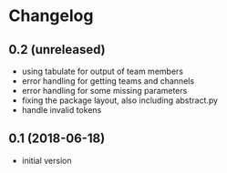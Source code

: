# Changelog

## 0.2 (unreleased)
- using tabulate for output of team members
- error handling for getting teams and channels
- error handling for some missing parameters
- fixing the package layout, also including abstract.py
- handle invalid tokens

## 0.1 (2018-06-18)
- initial version

